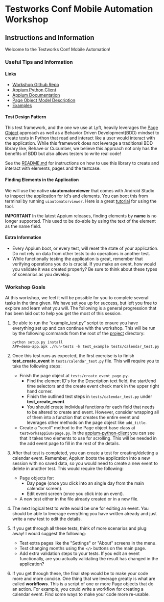 # Testworks Conf Mobile Automation Workshop
## Instructions and Information

Welcome to the Testworks Conf Mobile Automation!

### Useful Tips and Information

#### Links

- [Workshop Github Repo](https://github.com/apallin/testworks-appium)
- [Appium Python Client](https://github.com/appium/python-client)
- [Appium Documentation](http://appium.io/slate/en/master/?ruby#running-appium-tests)
- [Page Object Model Description](http://www.guru99.com/page-object-model-pom-page-factory-in-selenium-ultimate-guide.html)
- [Examples](https://github.com/apallin/testworks-appium/tree/master/examples)

#### Test Design Pattern

This test framework, and the one we use at Lyft, heavily leverages the [Page Object](http://www.guru99.com/page-object-model-pom-page-factory-in-selenium-ultimate-guide.html) approach as well as a Behavior Driven Development(BDD) mindset to create tests in Python that read and interact like a user would interact with the application.  While this framework does not leverage a traditional BDD library like, Behave or Cucumber, we believe this approach not only has the benefits of BDD but also allows testers to write real code!

See the [README.md](https://github.com/apallin/testworks-appium/blob/master/README.md) for instructions on how to use this library to create and interact with elements, pages and the testcase.

#### Finding Elements in the Application

We will use the native **uiautomatorviewer** that comes with Android Studio to inspect the application for id's and elements.  You can boot this from terminal by running `uiautomatorviewer`.  Here is a great [tutorial](http://www.guru99.com/uiautomatorviewer-tutorial.html) for using the tool.

**IMPORTANT**
In the latest Appium releases, finding elements by **name** is no longer supported. This used to be do-able by using the text of the element as the name field.

#### Extra Information

- Every Appium boot, or every test, will reset the state of your application.  Do not rely on data from other tests to do operations in another test.
- While functionally testing the application is great, remember that verifying operations you do is crucial.  If you make an event, how would you validate it was created properly?  Be sure to think about these types of scenarios as you develop.

### Workshop Goals

At this workshop, we feel it will be possible for you to complete several tasks in the time given.  We have set you up for success, but left you free to explore and learn what you will.  The following is a general progression that has been laid out to help you get the most of this session.

1. Be able to run the “example_test.py” script to ensure you have everything set up and can continue with the workshop.  This will be run by the following commands from the root of the [project](https://github.com/apallin/testworks-appium) directory:
	
	```
	python setup.py install
	APP=demo-app.apk ./run-tests -k test_example tests/calendar_test.py
	```
	
2. Once this test runs as expected, the first exercise is to finish **test_create_event** in `tests/calendar_test.py` file.  This will require you to take the following steps:
	
	- Finish the page object at `tests/create_event_page.py`.
		- Find the element ID's for the Description text field, the start/end time selectors and the create event check mark in the upper right hand corner.
		- Finish the outlined test steps in `tests/calendar_test.py` under **test_create_event**.
		- You should create individual functions for each field that needs to be altered to create and event.  However, consider wrapping all of them into a function that creates the entire event and leverages other methods on the page object like `add_title`.
	- Create a "scroll" method to the Page object base class at `testworksappium/page.py`.  In the [appium-python-client](https://github.com/appium/python-client/blob/master/appium/webdriver/webdriver.py#L156) you can see that it takes two elements to use for scrolling.  This will be needed in the add event page to fill in the rest of the details.
	
3. After that test is completed, you can create a test for creating/deleting a calendar event.  Remember, Appium boots the application into a new session with no saved data, so you would need to create a new event to delete in another test.  This would require the following:

	- Page objects for:
		- Day page (once you click into an single day from the main calendar screen).
		- Edit event screen (once you click into an event).
	- A new test either in the file already created or in a new file.
	
4.  The next logical test to write would be one for editing an event.  You should be able to leverage everything you have written already and just write a new test to edit the details.

5. If you get through all these tests, think of more scenarios and plug away!  I would suggest the following:

	- Test extra pages like the "Settings" or "About" screens in the menu.
	- Test changing months using the `</>` buttons on the main page.
	- Add extra validation steps to your tests. If you edit an event functionally, are you actually validating the result has changed in the application?

6. If you get through these, the final step would be to make your code more and more concise.  One thing that we leverage greatly is what are called **workflows**.  This is a script of one or more Page objects that do an action.  For example, you could write a workflow for creating a calendar event.  Find some ways to make your code more re-usable.
	
	

		